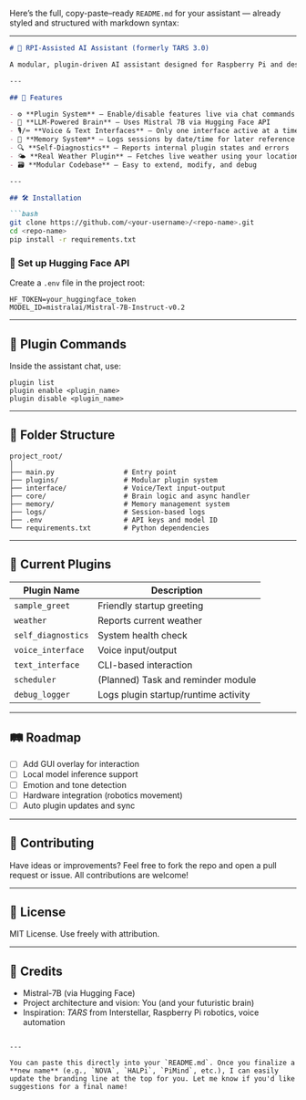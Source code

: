 Here’s the full, copy-paste–ready `README.md` for your assistant — already styled and structured with markdown syntax:

---

```markdown
# 🧠 RPI-Assisted AI Assistant (formerly TARS 3.0)

A modular, plugin-driven AI assistant designed for Raspberry Pi and desktop environments. Inspired by real-world robotics and space exploration, this assistant supports both voice and text interfaces, dynamic plugin management, and powerful LLM-based conversation capabilities.

---

## 🚀 Features

- ⚙️ **Plugin System** — Enable/disable features live via chat commands
- 🧠 **LLM-Powered Brain** — Uses Mistral 7B via Hugging Face API
- 🎙️/⌨️ **Voice & Text Interfaces** — Only one interface active at a time
- 📝 **Memory System** — Logs sessions by date/time for later reference
- 🔍 **Self-Diagnostics** — Reports internal plugin states and errors
- 🌤️ **Real Weather Plugin** — Fetches live weather using your location
- 🗃️ **Modular Codebase** — Easy to extend, modify, and debug

---

## 🛠️ Installation

```bash
git clone https://github.com/<your-username>/<repo-name>.git
cd <repo-name>
pip install -r requirements.txt
```

### 🔑 Set up Hugging Face API
Create a `.env` file in the project root:

```env
HF_TOKEN=your_huggingface_token
MODEL_ID=mistralai/Mistral-7B-Instruct-v0.2
```

---

## 🧩 Plugin Commands

Inside the assistant chat, use:

```
plugin list
plugin enable <plugin_name>
plugin disable <plugin_name>
```

---

## 📁 Folder Structure

```
project_root/
│
├── main.py                 # Entry point
├── plugins/                # Modular plugin system
├── interface/              # Voice/Text input-output
├── core/                   # Brain logic and async handler
├── memory/                 # Memory management system
├── logs/                   # Session-based logs
├── .env                    # API keys and model ID
└── requirements.txt        # Python dependencies
```

---

## 🧠 Current Plugins

| Plugin Name       | Description                            |
|-------------------|----------------------------------------|
| `sample_greet`    | Friendly startup greeting              |
| `weather`         | Reports current weather                |
| `self_diagnostics`| System health check                    |
| `voice_interface` | Voice input/output                     |
| `text_interface`  | CLI-based interaction                  |
| `scheduler`       | (Planned) Task and reminder module     |
| `debug_logger`    | Logs plugin startup/runtime activity   |

---

## 🛤️ Roadmap

- [ ] Add GUI overlay for interaction
- [ ] Local model inference support
- [ ] Emotion and tone detection
- [ ] Hardware integration (robotics movement)
- [ ] Auto plugin updates and sync

---

## 🤝 Contributing

Have ideas or improvements? Feel free to fork the repo and open a pull request or issue. All contributions are welcome!

---

## 📜 License

MIT License. Use freely with attribution.

---

## 🙌 Credits

- Mistral-7B (via Hugging Face)
- Project architecture and vision: You (and your futuristic brain)
- Inspiration: *TARS* from Interstellar, Raspberry Pi robotics, voice automation
```

---

You can paste this directly into your `README.md`. Once you finalize a **new name** (e.g., `NOVA`, `HALPi`, `PiMind`, etc.), I can easily update the branding line at the top for you. Let me know if you'd like suggestions for a final name!